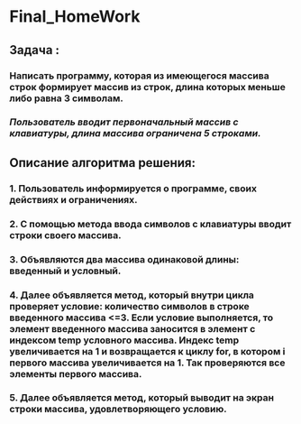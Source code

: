 # Final_HomeWork
## **Задача :** 
### Написать программу, которая из имеющегося массива строк формирует массив из строк, длина которых меньше либо равна 3 символам.
### *Пользователь вводит первоначальный массив с клавиатуры, длина массива ограничена 5 строками.*

## **Описание алгоритма решения:**
### 1. Пользователь информируется о программе, своих действиях и ограничениях.
### 2. С помощью метода ввода символов с клавиатуры вводит строки своего массива. 
### 3. Объявляются два массива одинаковой длины: введенный и условный.
### 4. Далее объявляется метод, который внутри цикла проверяет условие: количество символов в строке введенного массива <=3. Если условие выполняется, то элемент введенного массива заносится в элемент с индексом temp условного массива. Индекс temp увеличивается на 1 и возвращается к циклу for, в котором i первого массива увеличивается на 1. Так проверяются все элементы первого массива.
### 5. Далее объявляется метод, который выводит на экран строки массива, удовлетворяющего условию. 